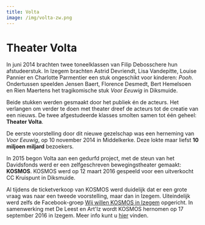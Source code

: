 ```yaml
---
title: Volta
image: /img/volta-zw.png
---
```


# Theater Volta

In juni 2014 brachten twee toneelklassen van Filip Debosschere hun afstudeerstuk. In Izegem brachten Astrid Devriendt, Lisa Vandepitte, Louise Pannier en Charlotte Parmentier een stuk ongeschikt voor kinderen: _Pooh_.
Ondertussen speelden Jensen Baert, Florence Desmedt, Bert Hemelsoen en Rien Maertens het tragikomische stuk _Voor Eeuwig_ in Diksmuide.

Beide stukken werden gesmaakt door het publiek én de acteurs. Het verlangen om verder te doen met theater dreef de acteurs tot de creatie van een nieuws. De twee afgestudeerde klasses smolten samen tot één geheel: **Theater Volta**.

De eerste voorstelling door dit nieuwe gezelschap was een herneming van _Voor Eeuwig_, op 10 november 2014 in Middelkerke. Deze lokte maar liefst **10 miljoen miljard** bezoekers.

In 2015 begon Volta aan een gedurfd project, met de steun van het Davidsfonds werd er een zelfgeschreven bewegingstheater gemaakt: **KOSMOS**. KOSMOS werd op 12 maart 2016 gespeeld voor een uitverkocht CC Kruispunt in Diksmuide.

Al tijdens de ticketverkoop van KOSMOS werd duidelijk dat er een grote vraag was naar een tweede voorstelling, maar dan in Izegem. Uiteindelijk werd zelfs de Facebook-groep [Wij willen KOSMOS in Izegem](https://facebook.com) opgericht. In samenwerking met De Leest en Art'Iz wordt KOSMOS hernomen op 17 september 2016 in Izegem. Meer info kunt u [hier](/kosmos/) vinden.




